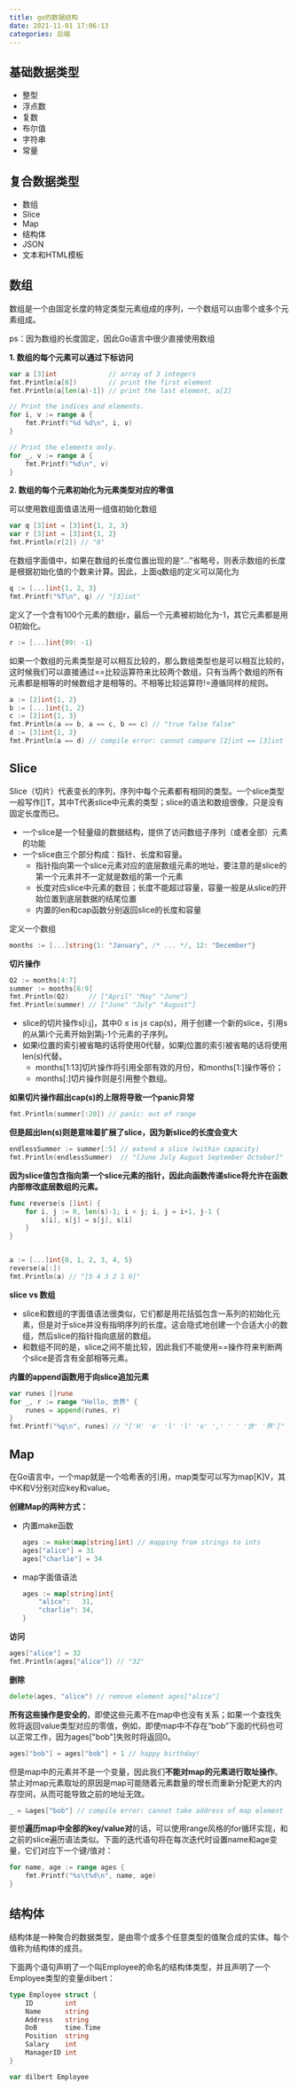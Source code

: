 ```yaml
---
title: go的数据结构
date: 2021-11-01 17:06:13
categories: 后端
---
```


## 基础数据类型

- 整型
- 浮点数
- 复数
- 布尔值
- 字符串
- 常量



## 复合数据类型

- 数组
- Slice
- Map
- 结构体
- JSON
- 文本和HTML模板



## 数组

数组是一个由固定长度的特定类型元素组成的序列，一个数组可以由零个或多个元素组成。

ps：因为数组的长度固定，因此Go语言中很少直接使用数组

**1. 数组的每个元素可以通过下标访问**

```go
var a [3]int             // array of 3 integers
fmt.Println(a[0])        // print the first element
fmt.Println(a[len(a)-1]) // print the last element, a[2]

// Print the indices and elements.
for i, v := range a {
    fmt.Printf("%d %d\n", i, v)
}

// Print the elements only.
for _, v := range a {
    fmt.Printf("%d\n", v)
}
```



**2. 数组的每个元素初始化为元素类型对应的零值**

可以使用数组面值语法用一组值初始化数组

```go
var q [3]int = [3]int{1, 2, 3}
var r [3]int = [3]int{1, 2}
fmt.Println(r[2]) // "0"
```

在数组字面值中，如果在数组的长度位置出现的是“...”省略号，则表示数组的长度是根据初始化值的个数来计算。因此，上面q数组的定义可以简化为

```go
q := [...]int{1, 2, 3}
fmt.Printf("%T\n", q) // "[3]int"
```

定义了一个含有100个元素的数组r，最后一个元素被初始化为-1，其它元素都是用0初始化。

```go
r := [...]int{99: -1}
```

如果一个数组的元素类型是可以相互比较的，那么数组类型也是可以相互比较的，这时候我们可以直接通过==比较运算符来比较两个数组，只有当两个数组的所有元素都是相等的时候数组才是相等的。不相等比较运算符!=遵循同样的规则。

```go
a := [2]int{1, 2}
b := [...]int{1, 2}
c := [2]int{1, 3}
fmt.Println(a == b, a == c, b == c) // "true false false"
d := [3]int{1, 2}
fmt.Println(a == d) // compile error: cannot compare [2]int == [3]int
```



## Slice

Slice（切片）代表变长的序列，序列中每个元素都有相同的类型。一个slice类型一般写作[]T，其中T代表slice中元素的类型；slice的语法和数组很像，只是没有固定长度而已。

- 一个slice是一个轻量级的数据结构，提供了访问数组子序列（或者全部）元素的功能
- 一个slice由三个部分构成：指针、长度和容量。
  - 指针指向第一个slice元素对应的底层数组元素的地址，要注意的是slice的第一个元素并不一定就是数组的第一个元素
  - 长度对应slice中元素的数目；长度不能超过容量，容量一般是从slice的开始位置到底层数据的结尾位置
  - 内置的len和cap函数分别返回slice的长度和容量

定义一个数组

```go
months := [...]string{1: "January", /* ... */, 12: "December"}
```

**切片操作**

```go
Q2 := months[4:7]
summer := months[6:9]
fmt.Println(Q2)     // ["April" "May" "June"]
fmt.Println(summer) // ["June" "July" "August"]
```

- slice的切片操作s[i:j]，其中0 ≤ i≤ j≤ cap(s)，用于创建一个新的slice，引用s的从第i个元素开始到第j-1个元素的子序列。
- 如果i位置的索引被省略的话将使用0代替，如果j位置的索引被省略的话将使用len(s)代替。
  - months[1:13]切片操作将引用全部有效的月份，和months[1:]操作等价；
  - months[:]切片操作则是引用整个数组。

**如果切片操作超出cap(s)的上限将导致一个panic异常**

```go
fmt.Println(summer[:20]) // panic: out of range
```

**但是超出len(s)则是意味着扩展了slice，因为新slice的长度会变大**

```go
endlessSummer := summer[:5] // extend a slice (within capacity)
fmt.Println(endlessSummer)  // "[June July August September October]"
```

**因为slice值包含指向第一个slice元素的指针，因此向函数传递slice将允许在函数内部修改底层数组的元素。**

```go
func reverse(s []int) {
    for i, j := 0, len(s)-1; i < j; i, j = i+1, j-1 {
        s[i], s[j] = s[j], s[i]
    }
}


a := [...]int{0, 1, 2, 3, 4, 5}
reverse(a[:])
fmt.Println(a) // "[5 4 3 2 1 0]"
```

**slice vs 数组**

- slice和数组的字面值语法很类似，它们都是用花括弧包含一系列的初始化元素，但是对于slice并没有指明序列的长度。这会隐式地创建一个合适大小的数组，然后slice的指针指向底层的数组。
- 和数组不同的是，slice之间不能比较，因此我们不能使用==操作符来判断两个slice是否含有全部相等元素。

**内置的append函数用于向slice追加元素**

```go
var runes []rune
for _, r := range "Hello, 世界" {
    runes = append(runes, r)
}
fmt.Printf("%q\n", runes) // "['H' 'e' 'l' 'l' 'o' ',' ' ' '世' '界']"
```



## Map

在Go语言中，一个map就是一个哈希表的引用，map类型可以写为map[K]V，其中K和V分别对应key和value。

**创建Map的两种方式：**

- 内置make函数

  ```go
  ages := make(map[string]int) // mapping from strings to ints
  ages["alice"] = 31
  ages["charlie"] = 34
  ```

- map字面值语法

  ```go
  ages := map[string]int{
      "alice":   31,
      "charlie": 34,
  }
  ```

**访问**

```go
ages["alice"] = 32
fmt.Println(ages["alice"]) // "32"
```

**删除**

```go
delete(ages, "alice") // remove element ages["alice"]
```

**所有这些操作是安全的**，即使这些元素不在map中也没有关系；如果一个查找失败将返回value类型对应的零值，例如，即使map中不存在“bob”下面的代码也可以正常工作，因为ages["bob"]失败时将返回0。

```go
ages["bob"] = ages["bob"] + 1 // happy birthday!
```

但是map中的元素并不是一个变量，因此我们**不能对map的元素进行取址操作**。禁止对map元素取址的原因是map可能随着元素数量的增长而重新分配更大的内存空间，从而可能导致之前的地址无效。

```go
_ = &ages["bob"] // compile error: cannot take address of map element
```

要想**遍历map中全部的key/value对**的话，可以使用range风格的for循环实现，和之前的slice遍历语法类似。下面的迭代语句将在每次迭代时设置name和age变量，它们对应下一个键/值对：

```go
for name, age := range ages {
    fmt.Printf("%s\t%d\n", name, age)
}
```



## 结构体

结构体是一种聚合的数据类型，是由零个或多个任意类型的值聚合成的实体。每个值称为结构体的成员。

下面两个语句声明了一个叫Employee的命名的结构体类型，并且声明了一个Employee类型的变量dilbert：

```go
type Employee struct {
    ID        int
    Name      string
    Address   string
    DoB       time.Time
    Position  string
    Salary    int
    ManagerID int
}

var dilbert Employee
```


